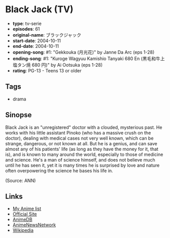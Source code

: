 # Black Jack (TV)

-   **type**: tv-serie
-   **episodes**: 61
-   **original-name**: ブラックジャック
-   **start-date**: 2004-10-11
-   **end-date**: 2004-10-11
-   **opening-song**: #1: "Gekkouka (月光花)" by Janne Da Arc (eps 1-28)
-   **ending-song**: #1: "Kuroge Wagyuu Kamishio Tanyaki 680 En (黒毛和牛上塩タン焼 680 円)" by Ai Ootsuka (eps 1-28)
-   **rating**: PG-13 - Teens 13 or older

## Tags

-   drama

## Sinopse

Black Jack is an "unregistered" doctor with a clouded, mysterious past. He works with his little assistant Pinoko (who has a massive crush on the doctor), dealing with medical cases not very well known, which can be strange, dangerous, or not known at all. But he is a genius, and can save almost any of his patients' life (as long as they have the money for it, that is), and is known to many around the world, especially to those of medicine and science. He's a man of science himself, and does not believe much until he has seen it, yet it is many times he is surprised by love and nature often overpowering the science he bases his life in.

(Source: ANN)

## Links

-   [My Anime list](https://myanimelist.net/anime/2213/Black_Jack_TV)
-   [Official Site](http://www.ytv.co.jp/bj/)
-   [AnimeDB](http://anidb.info/perl-bin/animedb.pl?show=anime&aid=2389)
-   [AnimeNewsNetwork](http://www.animenewsnetwork.com/encyclopedia/anime.php?id=4408)
-   [Wikipedia](<http://en.wikipedia.org/wiki/Black_Jack_(manga)>)
